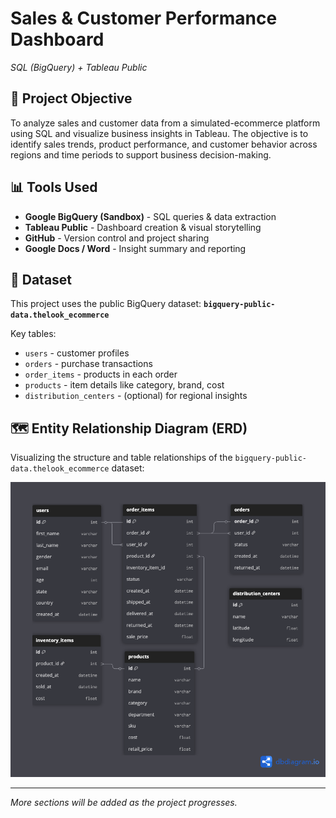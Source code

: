 # Sales & Customer Performance Dashboard
*SQL (BigQuery) + Tableau Public*

## 📌 Project Objective
To analyze sales and customer data from a simulated-ecommerce platform using SQL and visualize business insights in Tableau. The objective is to identify sales trends, product performance, and customer behavior across regions and time periods to support business decision-making.

## 📊 Tools Used
- **Google BigQuery (Sandbox)** - SQL queries & data extraction
- **Tableau Public** - Dashboard creation & visual storytelling
- **GitHub** - Version control and project sharing
- **Google Docs / Word** - Insight summary and reporting

## 🧠 Dataset
This project uses the public BigQuery dataset:
**`bigquery-public-data.thelook_ecommerce`**

Key tables:
- `users` - customer profiles
- `orders` - purchase transactions
- `order_items` - products in each order
- `products` - item details like category, brand, cost
- `distribution_centers` - (optional) for regional insights

## 🗺️ Entity Relationship Diagram (ERD)
Visualizing the structure and table relationships of the `bigquery-public-data.thelook_ecommerce` dataset:

![ERD Overview](./screenshots/erd_thelook_ecommerce.png)

---

*More sections will be added as the project progresses.*
